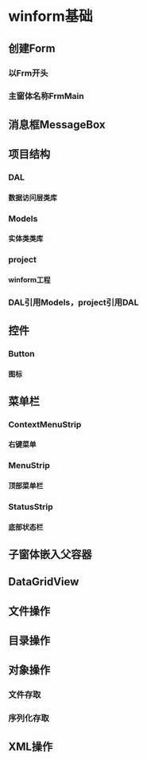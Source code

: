 # winform基础

## 创建Form

### 以Frm开头

### 主窗体名称FrmMain

## 消息框MessageBox

## 项目结构

### DAL

#### 数据访问层类库

### Models

#### 实体类类库

### project

#### winform工程

### DAL引用Models，project引用DAL

## 控件

### Button

#### 图标

## 菜单栏

### ContextMenuStrip

#### 右键菜单

### MenuStrip

#### 顶部菜单栏

### StatusStrip

#### 底部状态栏

## 子窗体嵌入父容器

## DataGridView

## 文件操作

## 目录操作

## 对象操作

### 文件存取

### 序列化存取

## XML操作
